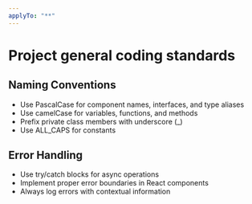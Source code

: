 ```yaml
---
applyTo: "**"
---
```

# Project general coding standards

## Naming Conventions
- Use PascalCase for component names, interfaces, and type aliases
- Use camelCase for variables, functions, and methods
- Prefix private class members with underscore (_)
- Use ALL_CAPS for constants

## Error Handling
- Use try/catch blocks for async operations
- Implement proper error boundaries in React components
- Always log errors with contextual information
